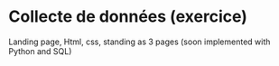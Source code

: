 # Collecte de données (exercice)
Landing page, Html, css, standing as 3 pages
(soon implemented with Python and SQL)
